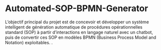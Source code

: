 # Automated-SOP-BPMN-Generator
L’objectif principal du projet est de concevoir et développer un système intelligent de génération automatique de procédures opérationnelles standard (SOP) à partir d’interactions en langage naturel avec un chatbot, puis de convertir ces SOP en modèles BPMN (Business Process Model and Notation) exploitables. .
